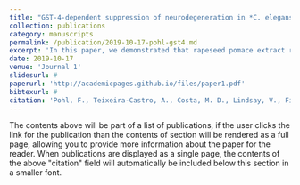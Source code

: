 ```yaml
---
title: "GST-4-dependent suppression of neurodegeneration in *C. elegans* models of Parkinson’s and Machado-Joseph disease by rapeseed pomace extract supplementation."
collection: publications
category: manuscripts
permalink: /publication/2019-10-17-pohl-gst4.md
excerpt: 'In this paper, we demonstrated that rapeseed pomace extract rescued the motor function of Machdo-Joseph disease model *C.elegans* and prevented dopaminergic degeneration in in two *C. elegans* models of Parkinson's disease.'
date: 2019-10-17
venue: 'Journal 1'
slidesurl: #
paperurl: 'http://academicpages.github.io/files/paper1.pdf'
bibtexurl: #
citation: 'Pohl, F., Teixeira-Castro, A., Costa, M. D., Lindsay, V., Fiúza-Fernandes, J., Goua, M., Bermano, G., Russell, W., Maciel, P. & Kong Thoo Lin, P. (2019). GST-4-dependent suppression of neurodegeneration in *C. elegans* models of Parkinson’s and Machado-Joseph disease by rapeseed pomace extract supplementation. <i>Frontiers in Neuroscience</i>. 13.'
---
```

The contents above will be part of a list of publications, if the user clicks the link for the publication than the contents of section will be rendered as a full page, allowing you to provide more information about the paper for the reader. When publications are displayed as a single page, the contents of the above "citation" field will automatically be included below this section in a smaller font.
